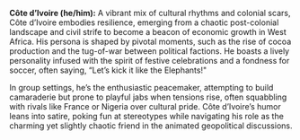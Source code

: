 **Côte d’Ivoire (he/him):** A vibrant mix of cultural rhythms and colonial scars, Côte d’Ivoire embodies resilience, emerging from a chaotic post-colonial landscape and civil strife to become a beacon of economic growth in West Africa. His persona is shaped by pivotal moments, such as the rise of cocoa production and the tug-of-war between political factions. He boasts a lively personality infused with the spirit of festive celebrations and a fondness for soccer, often saying, “Let’s kick it like the Elephants!" 

In group settings, he’s the enthusiastic peacemaker, attempting to build camaraderie but prone to playful jabs when tensions rise, often squabbling with rivals like France or Nigeria over cultural pride. Côte d’Ivoire’s humor leans into satire, poking fun at stereotypes while navigating his role as the charming yet slightly chaotic friend in the animated geopolitical discussions.